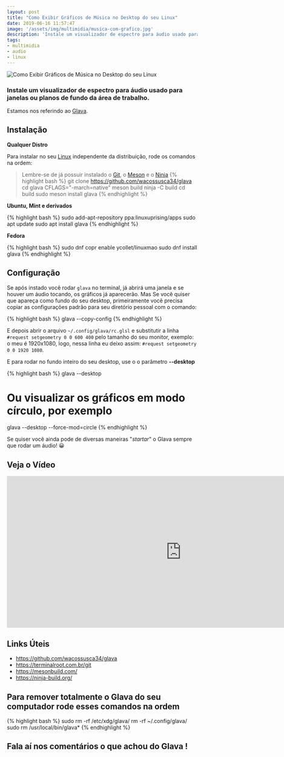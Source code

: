 ```yaml
---
layout: post
title: "Como Exibir Gráficos de Música no Desktop do seu Linux"
date: 2019-06-16 11:57:47
image: '/assets/img/multimidia/musica-com-grafico.jpg'
description: 'Instale um visualizador de espectro para áudio usado para janelas ou planos de fundo da área de trabalho.'
tags:
- multimidia
- audio
- linux
---
```


![Como Exibir Gráficos de Música no Desktop do seu Linux](/assets/img/multimidia/musica-com-grafico.gif)

### Instale um visualizador de espectro para áudio usado para janelas ou planos de fundo da área de trabalho.

Estamos nos referindo ao [Glava](https://github.com/wacossusca34/glava).

## Instalação

**Qualquer Distro**

Para instalar no seu [Linux](http://cse.google.com.br/cse?cx=004473188612396442360:qs2ekmnkweq&q=Linux) independente da distribuição, rode os comandos na ordem:

> Lembre-se de já possuir instalado o [Git](https://terminalroot.com.br/git), o [Meson](https://mesonbuild.com/) e o [Ninja](https://ninja-build.org/)
{% highlight bash %}
git clone https://github.com/wacossusca34/glava
cd glava
CFLAGS="-march=native" meson build
ninja -C build
cd build
sudo meson install
glava
{% endhighlight %}

**Ubuntu, Mint e derivados**

{% highlight bash %}
sudo add-apt-repository ppa:linuxuprising/apps
sudo apt update
sudo apt install glava
{% endhighlight %}

**Fedora**

{% highlight bash %}
sudo dnf copr enable ycollet/linuxmao
sudo dnf install glava
{% endhighlight %}

## Configuração


<script async src="https://pagead2.googlesyndication.com/pagead/js/adsbygoogle.js"></script>

<!-- Informat -->
<ins class="adsbygoogle"
     style="display:block"
     data-ad-client="ca-pub-2838251107855362"
     data-ad-slot="2327980059"
     data-ad-format="auto"
     data-full-width-responsive="true"></ins>

<script>
(adsbygoogle = window.adsbygoogle || []).push({});
</script>


Se após instado você rodar `glava` no terminal, já abrirá uma janela e se houver um áudio tocando, os gráficos já aparecerão. Mas Se você quiser que apareça como fundo do seu desktop, primeiramente você precisa copiar as configurações padrão para seu diretório pessoal com o comando:

{% highlight bash %}
glava --copy-config
{% endhighlight %}

E depois abrir o arquivo `~/.config/glava/rc.glsl` e substitutir a linha `#request setgeometry 0 0 600 400` pelo tamanho do seu monitor, exemplo: o meu é 1920x1080, logo, nessa linha eu deixo assim: `#request setgeometry 0 0 1920 1080`.

E para rodar no fundo inteiro do seu desktop, use o o parâmetro **--desktop**

{% highlight bash %}
glava --desktop
# Ou visualizar os gráficos em modo círculo, por exemplo
glava --desktop --force-mod=circle
{% endhighlight %}

Se quiser você ainda pode de diversas maneiras "*startar*" o Glava sempre que rodar um áudio! 😀️

## Veja o Vídeo

<iframe width="920" height="400" src="https://www.youtube.com/embed/RMqq91uZtnI" frameborder="0" allow="accelerometer; autoplay; encrypted-media; gyroscope; picture-in-picture" allowfullscreen></iframe>


<script async src="https://pagead2.googlesyndication.com/pagead/js/adsbygoogle.js"></script>

<!-- Informat -->
<ins class="adsbygoogle"
     style="display:block"
     data-ad-client="ca-pub-2838251107855362"
     data-ad-slot="2327980059"
     data-ad-format="auto"
     data-full-width-responsive="true"></ins>

<script>
(adsbygoogle = window.adsbygoogle || []).push({});
</script>


## Links Úteis

+ <https://github.com/wacossusca34/glava>
+ <https://terminalroot.com.br/git>
+ <https://mesonbuild.com/>
+ <https://ninja-build.org/>

## Para remover totalmente o Glava do seu computador rode esses comandos na ordem

{% highlight bash %}
sudo rm -rf /etc/xdg/glava/
rm -rf ~/.config/glava/
sudo rm /usr/local/bin/glava*
{% endhighlight %}


## Fala aí nos comentários o que achou do Glava !


<script async src="https://pagead2.googlesyndication.com/pagead/js/adsbygoogle.js"></script>

<!-- Informat -->
<ins class="adsbygoogle"
 style="display:block"
 data-ad-client="ca-pub-2838251107855362"
 data-ad-slot="2327980059"
 data-ad-format="auto"
 data-full-width-responsive="true"></ins>

<script>
(adsbygoogle = window.adsbygoogle || []).push({});
</script>

